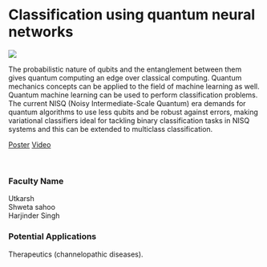 # Classification using quantum neural networks

![](https://i.imgur.com/Dfskr1B.png)

The probabilistic nature of qubits and the entanglement between them gives quantum computing an edge over classical computing. Quantum mechanics concepts can be applied to the field of machine learning as well. Quantum machine learning can be used to perform classification problems. The current NISQ (Noisy Intermediate-Scale Quantum) era demands for quantum algorithms to use less qubits and be robust against errors, making variational classifiers ideal for tackling binary classification tasks in NISQ systems and this can be extended to multiclass classification.

[Poster](09.%20Classification%20using%20quantum%20neural%20networks.pdf)
[Video](https://youtu.be/Mf_7zeirXJw)

<br>


### Faculty Name

Utkarsh<br>
Shweta sahoo<br>
Harjinder Singh


### Potential Applications

Therapeutics (channelopathic diseases).
